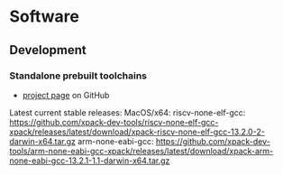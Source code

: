 # Software


## Development


### Standalone prebuilt toolchains

- [project page](https://github.com/xpack-dev-tools) on GitHub

Latest current stable releases:
MacOS/x64:
riscv-none-elf-gcc:
https://github.com/xpack-dev-tools/riscv-none-elf-gcc-xpack/releases/latest/download/xpack-riscv-none-elf-gcc-13.2.0-2-darwin-x64.tar.gz
arm-none-eabi-gcc:
https://github.com/xpack-dev-tools/arm-none-eabi-gcc-xpack/releases/latest/download/xpack-arm-none-eabi-gcc-13.2.1-1.1-darwin-x64.tar.gz
